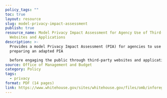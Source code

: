 ```yaml
---
policy_tags: ""
toc: true
layout: resource
slug: model-privacy-impact-assessment
publish: true
resource_name: Model Privacy Impact Assessment for Agency Use of Third-Party
  Websites and Applications
description: >-
  Provides a model Privacy Impact Assessment (PIA) for agencies to use when
  preparing an adapted PIA

  before engaging the public through third-party websites and applications. The introduction to the model PIA provides additional context for agencies completing an adapted PIA. Dated December 29, 2011.
source: Office of Management and Budget
category: Policy
tags:
  - privacy
format: PDF (14 pages)
link: https://www.whitehouse.gov/sites/whitehouse.gov/files/omb/inforeg/inforeg/info_policy/model-pia-agency-use-third-party-websites-and-applications.pdf
---
```

